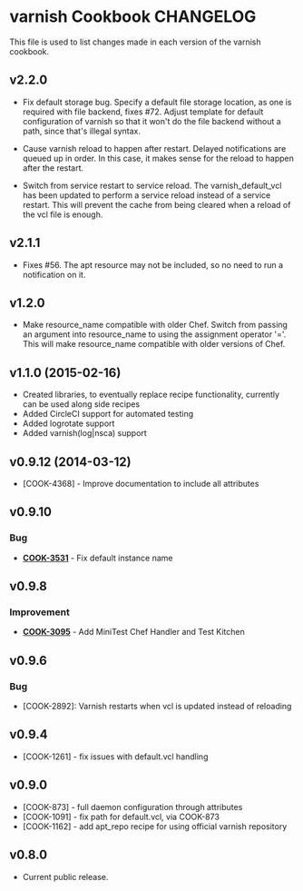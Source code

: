 varnish Cookbook CHANGELOG
==========================
This file is used to list changes made in each version of the varnish cookbook.

v2.2.0
-------------------
- Fix default storage bug. Specify a default file storage location, as one is required with file backend, fixes #72. Adjust template for default configuration of varnish so that it won't do the file backend without a path, since that's illegal syntax.

- Cause varnish reload to happen after restart. Delayed notifications are queued up in order. In this case, it makes sense for the reload to happen after the restart.

- Switch from service restart to service reload. The varnish_default_vcl has been updated to perform a service reload instead of a service restart. This will prevent the cache from being cleared when a reload of the vcl file is enough.

v2.1.1
-------------------
- Fixes #56. The apt resource may not be included, so no need to run a notification on it.

v1.2.0
-------------------

- Make resource_name compatible with older Chef. Switch from passing an argument into resource_name to using the assignment operator '='. This will make resource_name compatible with older versions of Chef.

v1.1.0 (2015-02-16)
-------------------
- Created libraries, to eventually replace recipe functionality, currently can be used along side recipes
- Added CircleCI support for automated testing
- Added logrotate support
- Added varnish(log|nsca) support

v0.9.12 (2014-03-12)
--------------------
- [COOK-4368] - Improve documentation to include all attributes


v0.9.10
-------
### Bug
- **[COOK-3531](https://tickets.chef.io/browse/COOK-3531)** - Fix default instance name


v0.9.8
------
### Improvement
- **[COOK-3095](https://tickets.chef.io/browse/COOK-3095)** - Add MiniTest Chef Handler and Test Kitchen

v0.9.6
------
### Bug
- [COOK-2892]: Varnish restarts when vcl is updated instead of reloading

v0.9.4
------
- [COOK-1261] - fix issues with default.vcl handling

v0.9.0
------
- [COOK-873] - full daemon configuration through attributes
- [COOK-1091] - fix path for default.vcl, via COOK-873
- [COOK-1162] - add apt_repo recipe for using official varnish repository

v0.8.0
------
- Current public release.
